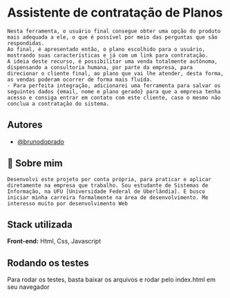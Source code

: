 
# Assistente de contratação de Planos

    Nesta ferramenta, o usuário final consegue obter uma opção do produto mais adequada a ele, o que é possível por meio das perguntas que são respondidas.
    Ao final, é apresentado então, o plano escolhido para o usuário, mostrando suas características e já com um link para contratação.
    A ideia deste recurso, é possibilitar uma venda totalmente autônoma, dispensando a consultoria humana, por parte da empresa, para direcionar o cliente final, ao plano que vai lhe atender, desta forma, as vendas poderam ocorrer de forma mais fluída.
    - Para perfeita integração, adicionarei uma ferramenta para salvar os seguintes dados {email, nome e plano gerado} para que a empresa tenha acesso e consiga entrar em contato com este cliente, caso o mesmo não conclua a contratação do sistema.



## Autores

- [@brunodoprado](https://github.com/brun0doprado)


## 🚀 Sobre mim
    Desenvolvi este projeto por conta própria, para praticar e aplicar diretamente na empresa que trabalho. Sou estudante de Sistemas de Informação, na UFU [Universidade Federal de Uberlândia]. E busco iniciar minha carreira formalmente na área de desenvolvimento. Me interesso muito por desenvolvimento Web

## Stack utilizada

**Front-end:** Html, Css, Javascript



## Rodando os testes

Para rodar os testes, basta baixar os arquivos e rodar pelo index.html em seu navegador



